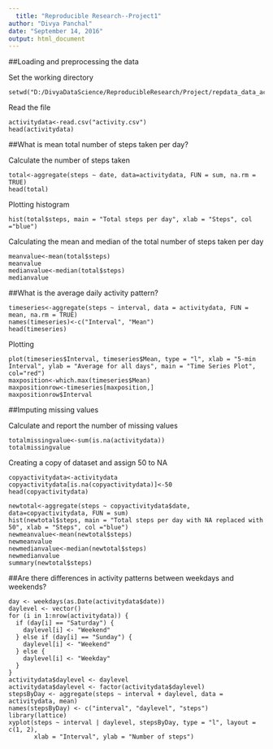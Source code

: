 ```yaml
---
  title: "Reproducible Research--Project1"
author: "Divya Panchal"
date: "September 14, 2016"
output: html_document
---
```

  
  
  ##Loading and preprocessing the data
  
  Set the working directory
```{r}
setwd("D:/DivyaDataScience/ReproducibleResearch/Project/repdata_data_activity")
```
Read the file
```{r}
activitydata<-read.csv("activity.csv")
head(activitydata)
```

##What is mean total number of steps taken per day?

Calculate the number of steps taken
```{r}
total<-aggregate(steps ~ date, data=activitydata, FUN = sum, na.rm = TRUE)
head(total)
```

Plotting histogram
```{r}
hist(total$steps, main = "Total steps per day", xlab = "Steps", col ="blue")
```

Calculating the mean and median of the total number of steps taken per day
```{r}
meanvalue<-mean(total$steps)
meanvalue
medianvalue<-median(total$steps)
medianvalue
```
##What is the average daily activity pattern?

```{r}
timeseries<-aggregate(steps ~ interval, data = activitydata, FUN = mean, na.rm = TRUE)
names(timeseries)<-c("Interval", "Mean")
head(timeseries)
```
Plotting
```{r}
plot(timeseries$Interval, timeseries$Mean, type = "l", xlab = "5-min Interval", ylab = "Average for all days", main = "Time Series Plot", col="red")
maxposition<-which.max(timeseries$Mean)
maxpositionrow<-timeseries[maxposition,]
maxpositionrow$Interval
```
##Imputing missing values

Calculate and report the number of missing values
```{r}
totalmissingvalue<-sum(is.na(activitydata))
totalmissingvalue
```
Creating a copy of dataset and assign 50 to NA
```{r}
copyactivitydata<-activitydata
copyactivitydata[is.na(copyactivitydata)]<-50
head(copyactivitydata)

newtotal<-aggregate(steps ~ copyactivitydata$date, data=copyactivitydata, FUN = sum)
hist(newtotal$steps, main = "Total steps per day with NA replaced with 50", xlab = "Steps", col ="blue")
newmeanvalue<-mean(newtotal$steps)
newmeanvalue
newmedianvalue<-median(newtotal$steps)
newmedianvalue
summary(newtotal$steps)
```

##Are there differences in activity patterns between weekdays and weekends?

```{r}
day <- weekdays(as.Date(activitydata$date))
daylevel <- vector()
for (i in 1:nrow(activitydata)) {
  if (day[i] == "Saturday") {
    daylevel[i] <- "Weekend"
  } else if (day[i] == "Sunday") {
    daylevel[i] <- "Weekend"
  } else {
    daylevel[i] <- "Weekday"
  }
}
activitydata$daylevel <- daylevel
activitydata$daylevel <- factor(activitydata$daylevel)
stepsByDay <- aggregate(steps ~ interval + daylevel, data = activitydata, mean)
names(stepsByDay) <- c("interval", "daylevel", "steps")
library(lattice)
xyplot(steps ~ interval | daylevel, stepsByDay, type = "l", layout = c(1, 2), 
       xlab = "Interval", ylab = "Number of steps")

```


